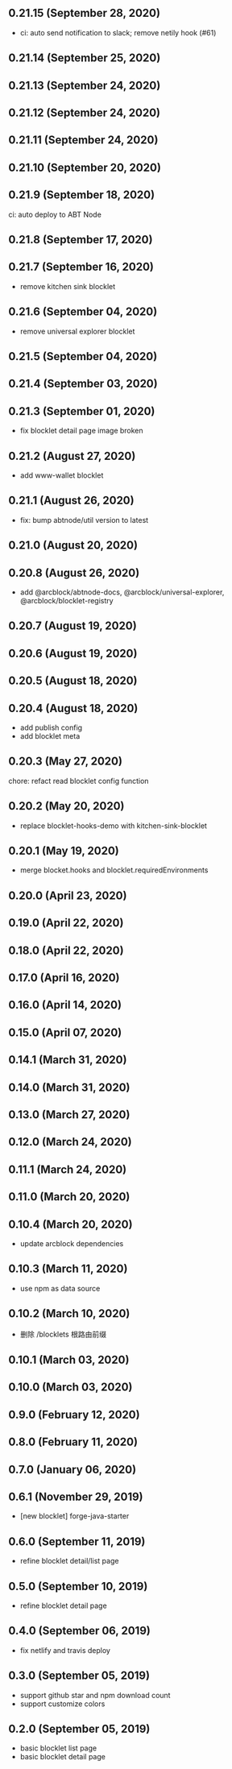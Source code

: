 ## 0.21.15 (September 28, 2020)
  - ci: auto send notification to slack; remove netily hook (#61)

## 0.21.14 (September 25, 2020)


## 0.21.13 (September 24, 2020)


## 0.21.12 (September 24, 2020)


## 0.21.11 (September 24, 2020)


## 0.21.10 (September 20, 2020)


## 0.21.9 (September 18, 2020)

ci: auto deploy to ABT Node


## 0.21.8 (September 17, 2020)


## 0.21.7 (September 16, 2020)

- remove kitchen sink blocklet

## 0.21.6 (September 04, 2020)

- remove universal explorer blocklet

## 0.21.5 (September 04, 2020)


## 0.21.4 (September 03, 2020)


## 0.21.3 (September 01, 2020)

- fix blocklet detail page image broken

## 0.21.2 (August 27, 2020)

- add www-wallet blocklet

## 0.21.1 (August 26, 2020)

- fix: bump abtnode/util version to latest

## 0.21.0 (August 20, 2020)

## 0.20.8 (August 26, 2020)

- add @arcblock/abtnode-docs, @arcblock/universal-explorer, @arcblock/blocklet-registry

## 0.20.7 (August 19, 2020)


## 0.20.6 (August 19, 2020)


## 0.20.5 (August 18, 2020)


## 0.20.4 (August 18, 2020)
  - add publish config
  - add blocklet meta

## 0.20.3 (May 27, 2020)

chore: refact read blocklet config function

## 0.20.2 (May 20, 2020)

- replace blocklet-hooks-demo with kitchen-sink-blocklet

## 0.20.1 (May 19, 2020)

- merge blocket.hooks and blocklet.requiredEnvironments

## 0.20.0 (April 23, 2020)


## 0.19.0 (April 22, 2020)


## 0.18.0 (April 22, 2020)


## 0.17.0 (April 16, 2020)


## 0.16.0 (April 14, 2020)


## 0.15.0 (April 07, 2020)


## 0.14.1 (March 31, 2020)


## 0.14.0 (March 31, 2020)


## 0.13.0 (March 27, 2020)


## 0.12.0 (March 24, 2020)


## 0.11.1 (March 24, 2020)


## 0.11.0 (March 20, 2020)


## 0.10.4 (March 20, 2020)

- update arcblock dependencies

## 0.10.3 (March 11, 2020)

- use npm as data source

## 0.10.2 (March 10, 2020)

- 删除 /blocklets 根路由前缀

## 0.10.1 (March 03, 2020)


## 0.10.0 (March 03, 2020)


## 0.9.0 (February 12, 2020)


## 0.8.0 (February 11, 2020)


## 0.7.0 (January 06, 2020)


## 0.6.1 (November 29, 2019)

- [new blocklet] forge-java-starter

## 0.6.0 (September 11, 2019)

- refine blocklet detail/list page

## 0.5.0 (September 10, 2019)

- refine blocklet detail page

## 0.4.0 (September 06, 2019)

- fix netlify and travis deploy

## 0.3.0 (September 05, 2019)

- support github star and npm download count
- support customize colors

## 0.2.0 (September 05, 2019)

- basic blocklet list page
- basic blocklet detail page
